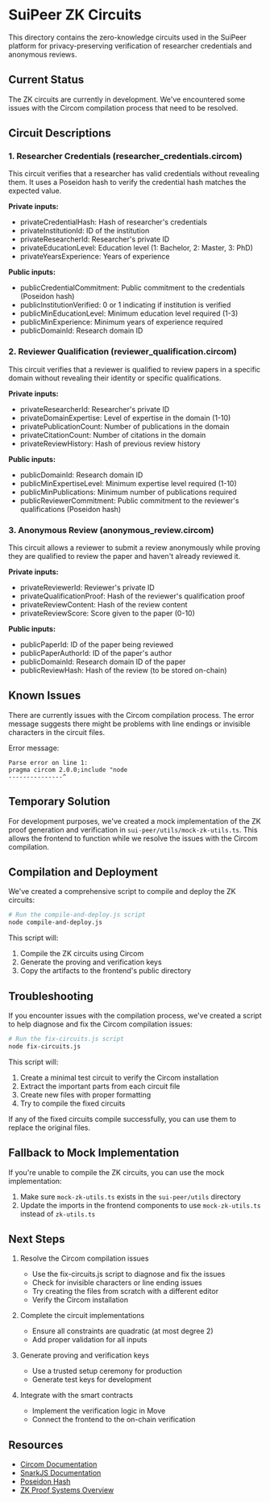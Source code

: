# SuiPeer ZK Circuits

This directory contains the zero-knowledge circuits used in the SuiPeer platform for privacy-preserving verification of researcher credentials and anonymous reviews.

## Current Status

The ZK circuits are currently in development. We've encountered some issues with the Circom compilation process that need to be resolved.

## Circuit Descriptions

### 1. Researcher Credentials (researcher_credentials.circom)

This circuit verifies that a researcher has valid credentials without revealing them. It uses a Poseidon hash to verify the credential hash matches the expected value.

**Private inputs:**
- privateCredentialHash: Hash of researcher's credentials
- privateInstitutionId: ID of the institution
- privateResearcherId: Researcher's private ID
- privateEducationLevel: Education level (1: Bachelor, 2: Master, 3: PhD)
- privateYearsExperience: Years of experience

**Public inputs:**
- publicCredentialCommitment: Public commitment to the credentials (Poseidon hash)
- publicInstitutionVerified: 0 or 1 indicating if institution is verified
- publicMinEducationLevel: Minimum education level required (1-3)
- publicMinExperience: Minimum years of experience required
- publicDomainId: Research domain ID

### 2. Reviewer Qualification (reviewer_qualification.circom)

This circuit verifies that a reviewer is qualified to review papers in a specific domain without revealing their identity or specific qualifications.

**Private inputs:**
- privateResearcherId: Researcher's private ID
- privateDomainExpertise: Level of expertise in the domain (1-10)
- privatePublicationCount: Number of publications in the domain
- privateCitationCount: Number of citations in the domain
- privateReviewHistory: Hash of previous review history

**Public inputs:**
- publicDomainId: Research domain ID
- publicMinExpertiseLevel: Minimum expertise level required (1-10)
- publicMinPublications: Minimum number of publications required
- publicReviewerCommitment: Public commitment to the reviewer's qualifications (Poseidon hash)

### 3. Anonymous Review (anonymous_review.circom)

This circuit allows a reviewer to submit a review anonymously while proving they are qualified to review the paper and haven't already reviewed it.

**Private inputs:**
- privateReviewerId: Reviewer's private ID
- privateQualificationProof: Hash of the reviewer's qualification proof
- privateReviewContent: Hash of the review content
- privateReviewScore: Score given to the paper (0-10)

**Public inputs:**
- publicPaperId: ID of the paper being reviewed
- publicPaperAuthorId: ID of the paper's author
- publicDomainId: Research domain ID of the paper
- publicReviewHash: Hash of the review (to be stored on-chain)

## Known Issues

There are currently issues with the Circom compilation process. The error message suggests there might be problems with line endings or invisible characters in the circuit files.

Error message:
```
Parse error on line 1:
pragma circom 2.0.0;include "node
---------------^
```

## Temporary Solution

For development purposes, we've created a mock implementation of the ZK proof generation and verification in `sui-peer/utils/mock-zk-utils.ts`. This allows the frontend to function while we resolve the issues with the Circom compilation.

## Compilation and Deployment

We've created a comprehensive script to compile and deploy the ZK circuits:

```bash
# Run the compile-and-deploy.js script
node compile-and-deploy.js
```

This script will:
1. Compile the ZK circuits using Circom
2. Generate the proving and verification keys
3. Copy the artifacts to the frontend's public directory

## Troubleshooting

If you encounter issues with the compilation process, we've created a script to help diagnose and fix the Circom compilation issues:

```bash
# Run the fix-circuits.js script
node fix-circuits.js
```

This script will:
1. Create a minimal test circuit to verify the Circom installation
2. Extract the important parts from each circuit file
3. Create new files with proper formatting
4. Try to compile the fixed circuits

If any of the fixed circuits compile successfully, you can use them to replace the original files.

## Fallback to Mock Implementation

If you're unable to compile the ZK circuits, you can use the mock implementation:

1. Make sure `mock-zk-utils.ts` exists in the `sui-peer/utils` directory
2. Update the imports in the frontend components to use `mock-zk-utils.ts` instead of `zk-utils.ts`

## Next Steps

1. Resolve the Circom compilation issues
   - Use the fix-circuits.js script to diagnose and fix the issues
   - Check for invisible characters or line ending issues
   - Try creating the files from scratch with a different editor
   - Verify the Circom installation

2. Complete the circuit implementations
   - Ensure all constraints are quadratic (at most degree 2)
   - Add proper validation for all inputs

3. Generate proving and verification keys
   - Use a trusted setup ceremony for production
   - Generate test keys for development

4. Integrate with the smart contracts
   - Implement the verification logic in Move
   - Connect the frontend to the on-chain verification

## Resources

- [Circom Documentation](https://docs.circom.io/)
- [SnarkJS Documentation](https://github.com/iden3/snarkjs)
- [Poseidon Hash](https://www.poseidon-hash.info/)
- [ZK Proof Systems Overview](https://zkp.science/)